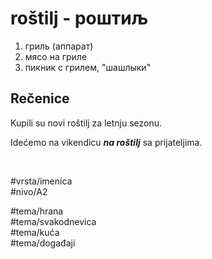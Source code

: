 # roštilj - роштиљ

1. гриль (аппарат)  
2. мясо на гриле  
3. пикник с грилем, "шашлыки"

## Rečenice

Kupili su novi roštilj za letnju sezonu.  

Idećemo na vikendicu ***na roštilj*** sa prijateljima.

<br>

#vrsta/imenica  
#nivo/A2  

#tema/hrana  
#tema/svakodnevica  
#tema/kuća  
#tema/događaji  
